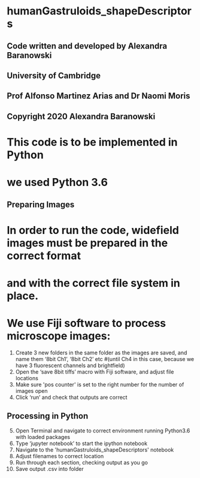 # humanGastruloids_shapeDescriptors

## Code written and developed by Alexandra Baranowski
## University of Cambridge
## Prof Alfonso Martinez Arias and Dr Naomi Moris
## Copyright 2020 Alexandra Baranowski

# This code is to be implemented in Python
# we used Python 3.6

## Preparing Images
# In order to run the code, widefield images must be prepared in the correct format
# and with the correct file system in place. 
# We use Fiji software to process microscope images:

1.	Create 3 new folders in the same folder as the images are saved, and name them ‘8bit Ch1’, ‘8bit Ch2’ etc 
      #(until Ch4 in this case, because we have 3 fluorescent channels and brightfield)
2.	Open the ‘save 8bit tiffs’ macro with Fiji software, and adjust file locations
3.	Make sure 'pos counter' is set to the right number for the number of images open
4.	Click ‘run’ and check that outputs are correct

## Processing in Python
5.	Open Terminal and navigate to correct environment running Python3.6 with loaded packages
6.	Type ‘jupyter notebook’ to start the ipython notebook
7.	Navigate to the 'humanGastruloids_shapeDescriptors' notebook
8.	Adjust filenames to correct location
9.	Run through each section, checking output as you go
10.	Save output .csv into folder

